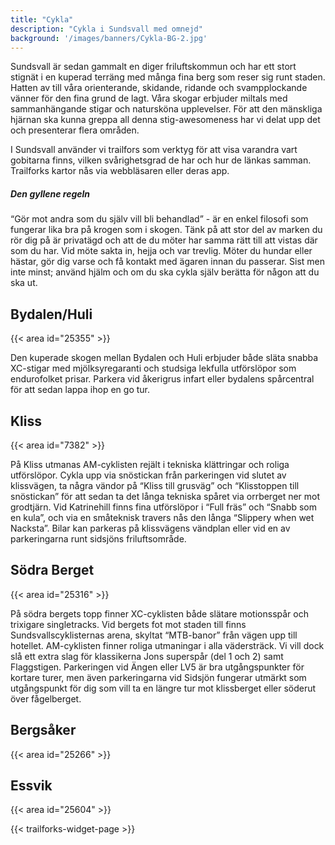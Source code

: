 ```yaml
---
title: "Cykla"
description: "Cykla i Sundsvall med omnejd"
background: '/images/banners/Cykla-BG-2.jpg'
---
```

Sundsvall är sedan gammalt en diger friluftskommun och har ett stort stignät i en kuperad terräng med många fina berg som
reser sig runt staden.
Hatten av till våra orienterande, skidande, ridande och svampplockande vänner för den fina grund de lagt.
Våra skogar erbjuder miltals med sammanhängande stigar och natursköna upplevelser.
För att den mänskliga hjärnan ska kunna greppa all denna stig-awesomeness har vi delat upp det och presenterar flera områden.

I Sundsvall använder vi trailfors som verktyg för att visa varandra vart gobitarna finns, vilken svårighetsgrad de har och hur de länkas samman. Trailforks kartor nås via webbläsaren eller deras app.

##### Den gyllene regeln

“Gör mot andra som du själv vill bli behandlad” - är en enkel filosofi som fungerar lika bra på krogen som i skogen. Tänk på att stor del av marken du rör dig på är privatägd och att de du möter har samma rätt till att vistas där som du har. Vid möte sakta in, hejja och var trevlig. Möter du hundar eller hästar, gör dig varse och få kontakt med ägaren innan du passerar.
Sist men inte minst; använd hjälm och om du ska cykla själv berätta för någon att du ska ut.

## Bydalen/Huli

{{< area id="25355" >}}

Den kuperade skogen mellan Bydalen och Huli erbjuder både släta snabba XC-stigar med mjölksyregaranti och studsiga lekfulla utförslöpor som endurofolket prisar. Parkera vid åkerigrus infart eller bydalens spårcentral för att sedan lappa ihop en go tur.

## Kliss

{{< area id="7382" >}}

På Kliss utmanas AM-cyklisten rejält i tekniska klättringar och roliga utförslöpor. Cykla upp via snöstickan från parkeringen vid slutet av klissvägen, ta några vändor på “Kliss till grusväg” och “Klisstoppen till snöstickan” för att sedan ta det långa tekniska spåret via orrberget ner mot grodtjärn.
Vid Katrinehill finns fina utförslöpor i “Full fräs” och “Snabb som en kula”, och via en småteknisk travers nås den långa “Slippery when wet Nacksta”. Bilar kan parkeras på klissvägens vändplan eller vid en av parkeringarna runt sidsjöns friluftsområde.

## Södra Berget

{{< area id="25316" >}}

På södra bergets topp finner XC-cyklisten både slätare motionsspår och trixigare singletracks. Vid bergets fot mot staden till finns Sundsvallscyklisternas arena, skyltat “MTB-banor” från vägen upp till hotellet.
AM-cyklisten finner roliga utmaningar i alla vädersträck. Vi vill dock slå ett extra slag för klassikerna Jons superspår (del 1 och 2) samt Flaggstigen.
Parkeringen vid Ängen eller LV5 är bra utgångspunkter för kortare turer, men även parkeringarna vid Sidsjön fungerar utmärkt som utgångspunkt för dig som vill ta en längre tur mot klissberget eller söderut över fågelberget.


## Bergsåker

{{< area id="25266" >}}

## Essvik

{{< area id="25604" >}}

{{< trailforks-widget-page >}}